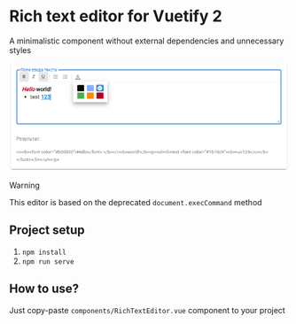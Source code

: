 # Rich text editor for Vuetify 2
A minimalistic component without external dependencies and unnecessary styles

<img src="screenshot.png" alt="Screenshot">

> [!WARNING]  
> This editor is based on the deprecated `document.execCommand` method

## Project setup
1. `npm install`
2. `npm run serve`

## How to use?
Just copy-paste `components/RichTextEditor.vue` component to your project
